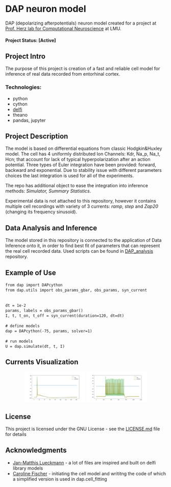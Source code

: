 # DAP neuron model
DAP (depolarizing afterpotentials) neuron model created for a project at [Prof. Herz lab for Computational Neuroscience](http://www.neuro.bio.lmu.de/members/comp_neuro_herz/herz_a/index.html) at LMU.

#### Project Status: [Active]

## Project Intro

The purpose of this project is creation of a fast and reliable cell model for inference of real data recorded from entorhinal cortex.

### Technologies:
* python
* cython
* [delfi](https://github.com/mackelab/delfi)
* theano
* pandas, jupyter


## Project Description
The model is based on differential equations from classic Hodgkin&Huxley model. The cell has 4 uniformly distributed Ion Channels: Kdr, Na_p, Na_t, Hcn; that account for lack of typical hyperpolarization after an action potential. Three types of Euler integration have been provided: forward, backward and exponential. Due to stability issue with different parameters choices the last integration is used for all of the experiments.

The repo has additional object to ease the integration into inference methods: <i>Simulator, Summary Statistics</i>.

Experimental data is not attached to this repository, however it contains multiple cell recordings with variety of 3 currents: <i>ramp, step</i> and <i>Zap20</i> (changing its frequency sinusoid).

## Data Analysis and Inference
The model stored in this repository is connected to the application of Data Inference onto it, in order to find best fit of parameters that can represent the real cell recorded data. Used scripts can be found in [DAP_analysis](https://github.com/alTeska/DAP_analysis) repository.

## Example of Use

```
from dap import DAPcython
from dap.utils import obs_params_gbar, obs_params, syn_current


dt = 1e-2
params, labels = obs_params_gbar()
I, t, t_on, t_off = syn_current(duration=120, dt=dt)

# define models
dap = DAPcython(-75, params, solver=1)

# run models
U = dap.simulate(dt, t, I)
```
## Currents Visualization
<figure>
<p align="center">
    <img src="/img/ramp.png" width="45%">
    <img src="/img/step_current.png" width="45%">
</p>
</figure>

## License

This project is licensed under the GNU License - see the [LICENSE.md](LICENSE.md) file for details

## Acknowledgments

* [Jan-Matthis Lueckmann](https://github.com/jan-matthis) - a lot of files are inspired and built on delfi library models
* [Caroline Fischer](https://github.com/cafischer) - initiating the cell model and writitng the code of which a simplified version is used in dap.cell_fitting
